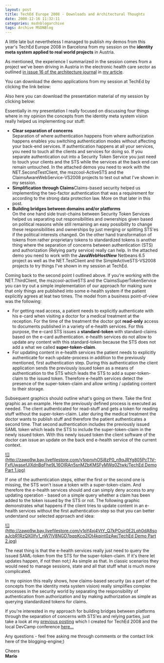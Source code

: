 ```yaml
---
layout: post
title: TechEd Europe 2008 - Downloads and Architectural Thoughts
date: 2008-12-16 11:32:11
categories: msdnblogarchive
tags: Archive MSDNBlog
---
```


A little late but nevertheless I managed to publish my demos from this year's TechEd Europe 2008 in Barcelona from my session on the **identity meta system applied to real world projects** in Austria.

 As mentioned, the experience I summarized in the session comes from a project we've been driving in Austria in the electronic health care sector as outlined [in issue 16 of the architecture journal](http://msdn.microsoft.com/en-us/architecture/cc836394.aspx) in [my article](http://msdn.microsoft.com/en-us/architecture/cc836394.aspx).

 You can download the demo applications from my session at TechEd by clicking the link below:

  Also here you can download the presentation material of my session by clicking below:

  Essentially in my presentation I really focused on discussing four things where in my opinion the concepts from the identity meta system vision really helped us implementing our stuff:

 * **Clear separation of concerns**   
Separation of where authentication happens from where authorization happens enables you switching authentication modes without affecting your back-end services. If authentication happens at all your services, you need to touch all the clients and services for doing so. If you separate authentication out into a Security Token Service you just need to touch your clients and the STS while the services at the back end can remain untouched. In the attached demos you need to work with the NET.SecondTestClient, the mszcool-ActiveSTS and the ClaimsAwareWebService-VS2008 projects to test out what I've shown in my session.
* **Simplification through Claims**Claims-based security helped us implementing the two-factor authentication that was a requirement for according to the strong data protection law. More on that later in this post.
* **Building bridges between domains and/or platforms**   
On the one hand side trust-chains between Security Token Services helped us separating out responsibilities and ownerships given based on political reasons while still remaining an easy possibility to change these responsibilities and ownerships by just merging or splitting STS'es if the political interests changed. On the other hand transformation of tokens from rather proprietary tokens to standardized tokens is another thing where the separation of concerns between authentication (STS) and authorization (Relying party service) really can help. In the attached demo you need to work with the **JavaWebHostNew** Netbeans 6.5 project as well as the NET.TestClient and the SimpleActiveSTS-VS2008 projects to try things I've shown in my session at TechEd.

 Coming back to the second point I outlined above. If you're working with the NET.ThirdClient, the mszcool-activeSTS and the ClaimsSuperTokenService you can try out a simple implementation of our approach for making sure that only things are published into some e-health system if the patient explicitly agrees at leat two times. The model from a business point-of-view was the following:

 * For getting read access, a patient needs to explicitly authenticate with his e-card when visiting a doctor for a medical treatment at the reception. For the time of the treatment the doctor got **read-only** access to documents published in a variety of e-health services. For this purpose, the e-card STS issues a **standard-token** with standard-claims based on the e-card authentication. e-health services do not allow to update any content with this standard-token because the STS does not add a what we called **super-token-claim**.
* For updating content in e-health services the patient needs to explicitly authenticate for each update-process in addition to the previously mentioned, first authentication step. During this authentication the client application sends the previously issued token as a means of authentication to the STS which leads the STS to add a super-token-claim to the issued token. Therefore e-health services detect the presence of the super-token-claim and allow writing / updating content to their storage.

 Subsequent graphics should outline what's going on there. Take the first graphic as an example. Here the previously defined process is executed as needed. The client authenticated for read-stuff and gets a token for reading stuff without the super-token-claim. Later during the medical treatment the doctor wants to publish stuff and therefore the patient authenticates a second time. That second authentication includes the previously issued SAML token which leads the STS to include the super-token-claim in the newly issued token. With this newly issued token the client software of the doctor can issue an update on the back end e-health service of the current context.

 [![](http://zawp9w.bay.livefilestore.com/y1ppnvhOSj8zP0_n9qJRYg805PcT1V-FxfUwasefJIXdnBqFhe9L16OIRAn5snMZbKMSFyMWq0Ztwk/TechEd Demo Part 1.jpg)](http://zawp9w.bay.livefilestore.com/y1ppnvhOSj8zP0_n9qJRYg805PcT1V-FxfUwasefJIXdnBqFhe9L16OIRAn5snMZbKMSFyMWq0Ztwk/TechEd%20Demo%20Part%201.jpg "Everything Okay") 

 If one of the authentication steps, either the first or the second one is missing, the STS won't issue a token with a super-token-claim. And therefore the e-health services should and can simply deny access to any updating operation - based on a simple query whether a claim has been added to the token issued by the STS or not. The following graphic demonstrates what happens if the client tries to update content in an e-health services without the first authentication-step so that you can better understand our selected approach and idea:

 [![](http://zawp9w.bay.livefilestore.com/y1pY4xj4VtY_Q7kPOsir0E2Lqh0dA8soaJcbR1RzQX0lfy1_nW7lV8NGD7pqpKcq2lOt4kqint0zAw/TechEd Demo Part 2.jpg)](http://zawp9w.bay.livefilestore.com/y1pY4xj4VtY_Q7kPOsir0E2Lqh0dA8soaJcbR1RzQX0lfy1_nW7lV8NGD7pqpKcq2lOt4kqint0zAw/TechEd%20Demo%20Part%202.jpg "No two-phase authentication") 

 The neat thing is that the e-health services really just need to query the issued SAML-token from the STS for the super-token-claim. If it's there let updates happen, if not then not;) As simple as that. In classic scenarios they would need to manage sessions, state and all that stuff what is much more complicated.

 In my opinion this really shows, how claims-based security (as a part of the concepts from the identity meta system vision) really simplifies complex processes in the security world by separating the responsibility of authentication from authorization and by making authorization as simple as querying standardized tokens for claims.

 If you're interested in my approach for building bridges between platforms through the separation of concerns with STS'es and relying parties, just take a look at my [previous posting](http://blogs.msdn.com/mszcool/archive/2008/10/30/devcamp-2008-making-security-interoperability-work-with-a-zermatt-based-security-token-service-sts-a-net-client-and-a-java-web-service-hosted-in-glassfish.aspx) which I created for TechEd 2008 and the local DevCamp conference [here...](http://blogs.msdn.com/mszcool/archive/2008/10/30/devcamp-2008-making-security-interoperability-work-with-a-zermatt-based-security-token-service-sts-a-net-client-and-a-java-web-service-hosted-in-glassfish.aspx)

 Any questions - feel free asking me through comments or the contact link here of the blogging-engine;)

 Cheers   
**Mario**


